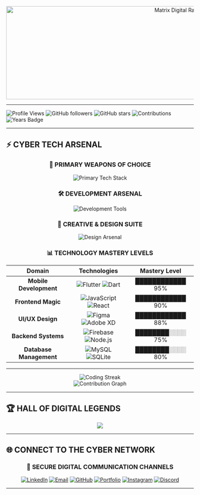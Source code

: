 <div align="center">
  <img src="https://user-images.githubusercontent.com/74038190/225813708-98b745f2-7d22-48cf-9150-083f1b00d6c9.gif" width="900" height="250" alt="Matrix Digital Rain"/>
</div>

---
  
![Profile Views](https://komarev.com/ghpvc/?username=RANZEIN&style=for-the-badge&color=00ff41&labelColor=0d1117&label=CYBER+VISITORS)
![GitHub followers](https://img.shields.io/github/followers/RANZEIN?style=for-the-badge&color=00d4aa&labelColor=0d1117&logo=github)
![GitHub stars](https://img.shields.io/github/stars/RANZEIN?style=for-the-badge&color=0099ff&labelColor=0d1117&logo=github)
![Contributions](https://img.shields.io/badge/CONTRIBUTIONS-518-00ff41?style=for-the-badge&labelColor=0d1117)
![Years Badge](https://badges.pufler.dev/years/RANZEIN?style=for-the-badge&color=ff6b6b&labelColor=0d1117)

</div>

---

## ⚡ CYBER TECH ARSENAL

<div align="center">

### 🚀 PRIMARY WEAPONS OF CHOICE
<img src="https://skillicons.dev/icons?i=dart,flutter,js,html,css,python,react,nodejs&theme=dark" alt="Primary Tech Stack"/>

### 🛠️ DEVELOPMENT ARSENAL  
<img src="https://skillicons.dev/icons?i=firebase,mysql,sqlite,git,github,vscode,androidstudio,figma&theme=dark" alt="Development Tools"/>

### 🎨 CREATIVE & DESIGN SUITE
<img src="https://skillicons.dev/icons?i=figma,photoshop,illustrator,xd,aftereffects,premiere&theme=dark" alt="Design Arsenal"/>

</div>

<div align="center">

### 📊 TECHNOLOGY MASTERY LEVELS

| **Domain** | **Technologies** | **Mastery Level** |
|:---:|:---:|:---:|
| **Mobile Development** | ![Flutter](https://img.shields.io/badge/Flutter-02569B?style=flat-square&logo=flutter&logoColor=white) ![Dart](https://img.shields.io/badge/Dart-0175C2?style=flat-square&logo=dart&logoColor=white) | ████████████ 95% |
| **Frontend Magic** | ![JavaScript](https://img.shields.io/badge/JavaScript-F7DF1E?style=flat-square&logo=javascript&logoColor=black) ![React](https://img.shields.io/badge/React-20232A?style=flat-square&logo=react&logoColor=61DAFB) | ████████████ 90% |
| **UI/UX Design** | ![Figma](https://img.shields.io/badge/Figma-F24E1E?style=flat-square&logo=figma&logoColor=white) ![Adobe XD](https://img.shields.io/badge/Adobe%20XD-470137?style=flat-square&logo=Adobe%20XD&logoColor=white) | ████████████ 88% |
| **Backend Systems** | ![Firebase](https://img.shields.io/badge/Firebase-039BE5?style=flat-square&logo=Firebase&logoColor=white) ![Node.js](https://img.shields.io/badge/Node.js-43853D?style=flat-square&logo=node.js&logoColor=white) | ████████░░░░ 75% |
| **Database Management** | ![MySQL](https://img.shields.io/badge/MySQL-00000F?style=flat-square&logo=mysql&logoColor=white) ![SQLite](https://img.shields.io/badge/SQLite-07405E?style=flat-square&logo=sqlite&logoColor=white) | ████████░░░░ 80% |

</div>

---

<div align="center">
  <img src="https://github-readme-streak-stats.herokuapp.com/?user=RANZEIN&theme=tokyonight&background=0d1117&ring=00ff41&fire=00d4aa&currStreakLabel=00ff41&currStreakNum=ffffff&sideLabels=0099ff&sideNums=ffffff&dates=ffffff&border=00ff41&border_radius=20" alt="Coding Streak" />
</div>

<div align="center">
  <img src="https://github-readme-activity-graph.vercel.app/graph?username=RANZEIN&theme=tokyo-night&bg_color=0d1117&color=00ff41&line=0099ff&point=00d4aa&area=true&area_color=00ff41&title_color=00ff41&custom_title=🔥%20RANZEIN's%20Contribution%20Journey%20-%20518%20Commits%20Strong!" alt="Contribution Graph" />
</div>

---


## 🏆 HALL OF DIGITAL LEGENDS

<div align="center">
  <img src="https://github-profile-trophy.vercel.app/?username=RANZEIN&theme=tokyonight&no-frame=true&row=2&column=4&margin-w=15&margin-h=15&title=Stars,Followers,Commits,Repositories,MultipleLang,PullRequest,Issues,Reviews&no-bg=false"/>
</div>

---

## 🌐 CONNECT TO THE CYBER NETWORK

<div align="center">

### 📡 SECURE DIGITAL COMMUNICATION CHANNELS

[![LinkedIn](https://img.shields.io/badge/LinkedIn-0077B5?style=for-the-badge&logo=linkedin&logoColor=white&labelColor=0d1117)](https://www.linkedin.com/in/muhammad-andhika-rahmani/)
[![Email](https://img.shields.io/badge/Email-D14836?style=for-the-badge&logo=gmail&logoColor=white&labelColor=0d1117)](mailto:randhikaaa@gmail.com)
[![GitHub](https://img.shields.io/badge/GitHub-100000?style=for-the-badge&logo=github&logoColor=white&labelColor=0d1117)](https://github.com/RANZEIN)
[![Portfolio](https://img.shields.io/badge/Portfolio-FF5722?style=for-the-badge&logo=todoist&logoColor=white&labelColor=0d1117)](https://ranzein.github.io)
[![Instagram](https://img.shields.io/badge/Instagram-E4405F?style=for-the-badge&logo=instagram&logoColor=white&labelColor=0d1117)](#)
[![Discord](https://img.shields.io/badge/Discord-7289DA?style=for-the-badge&logo=discord&logoColor=white&labelColor=0d1117)](#)

</div>

---

<div align="center">
  <img src="https://capsule-render.vercel.app/api?type=waving&color=gradient&custom